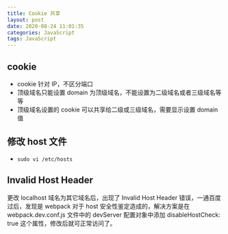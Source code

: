 ```yaml
---
title: Cookie 共享
layout: post
date: 2020-08-24 11:01:35
categories: JavaScript
tags: JavaScript
---
```


## cookie

- cookie 针对 IP，不区分端口
- 顶级域名只能设置 domain 为顶级域名，不能设置为二级域名或者三级域名等等
- 顶级域名设置的 cookie 可以共享给二级或三级域名，需要显示设置 domain 值

## 修改 host 文件

- `sudo vi /etc/hosts`

## Invalid Host Header

更改 localhost 域名为其它域名后，出现了 Invalid Host Header 错误，一通百度过后，发现是 webpack 对于 host 安全性鉴定造成的，解决方案是在 webpack.dev.conf.js 文件中的 devServer 配置对象中添加 disableHostCheck: true 这个属性，修改后就可正常访问了。
